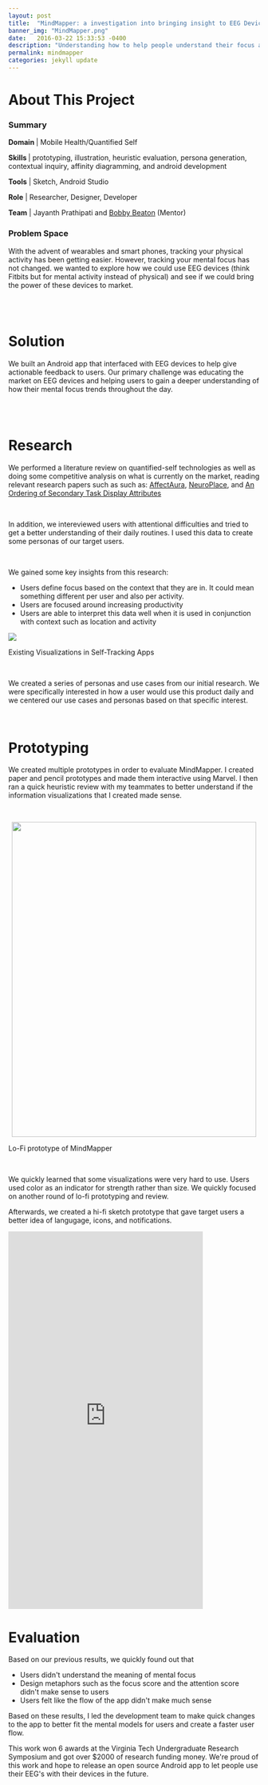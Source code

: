 ```yaml
---
layout: post
title:  "MindMapper: a investigation into bringing insight to EEG Devices"
banner_img: "MindMapper.png"
date:   2016-03-22 15:33:53 -0400
description: "Understanding how to help people understand their focus and attention throughout the day"
permalink: mindmapper
categories: jekyll update
---
```


# About This Project

<div class="row" style="margin-left:0px; margin-right:0px;">
	    <div class="col-sm-6">
            <h3> Summary </h3> 
            <p><b>Domain </b>| Mobile Health/Quantified Self </p> 
            <p><b>Skills </b>| prototyping, illustration, heuristic evaluation, persona generation, contextual inquiry, affinity diagramming, and android development  </p>
            <p><b>Tools</b> | Sketch, Android Studio</p> 
            <p><b>Role</b> | Researcher, Designer, Developer</p>
            <p><b>Team</b> | Jayanth Prathipati and <a href="http://people.cs.vt.edu/rbeaton/">Bobby Beaton</a> (Mentor)  </p> 
          </div>
          <div class="col-sm-6">
          <h3>Problem Space</h3>
          <p>With the advent of wearables and smart phones, tracking your physical activity has been getting easier. However, tracking your mental focus has not changed. we wanted to explore how we could use EEG devices (think Fitbits but for mental activity instead of physical) and see if we could bring the power of these devices to market. </p>
          </div>
</div>

<br> 
<br> 


# Solution 

We built an Android app that interfaced with EEG devices to help give actionable feedback to users. Our primary challenge was educating the market on EEG devices and helping users to gain a deeper understanding of how their mental focus trends throughout the day.

<br> 
<br> 

# Research 

<div class="row" style="margin-left:0px; margin-right:0px;">

<div class="col-sm-6">
  <p>
    We performed a literature review on quantified-self technologies as well as doing some competitive analysis on what is currently on the market, reading relevant research papers such as such as: <a target="_blank" href="http://research.microsoft.com/apps/pubs/default.aspx?id=163348">AffectAura</a>, <a target="_blank" href="http://www.academia.edu/2518447/NeuroPlace_Making_sense_of_a_place">NeuroPlace</a>, and <a target="_blank" href="http://infovis.cs.vt.edu/oldsite/papers/CHI02-periphvis.pdf">An Ordering of Secondary Task Display Attributes</a>
  </p>

  <br> 
  <p>
    In addition, we intereviewed users with attentional difficulties and tried to get a better understanding of their daily routines. I used this data to create some personas of our target users. 
  </p>
  <br> 
  <p>
    We gained some key insights from this research: 
  </p>
  <ul>
    <li>
      Users define focus based on the context that they are in. It could mean something different per user and also per activity.  
    </li>
    <li>
      Users are focused around increasing productivity
    </li>
    <li>
      Users are able to interpret this data well when it is used in conjunction with context such as location and activity
    </li>
  </ul>
</div>
<div class="col-sm-6">
<img src="/img/competitive_analysis.png">
<p id="post-caption">Existing Visualizations in Self-Tracking Apps</p>






</div>


</div>

<br> 

We created a series of personas and use cases from our initial research. We were specifically interested in how a user would use this product daily and we centered our use cases and personas based on that specific interest. 

<br> 

# Prototyping 

We created multiple prototypes in order to evaluate MindMapper. 
I created paper and pencil prototypes and made them interactive using Marvel. I then ran a quick heuristic review with my teammates to better understand if the information visualizations that I created made sense. 

<br>

<img src="/img/mindmapper_lo_fi.png" style="width:35em; height:45em;  display: block;
    margin: 0 auto;">
<p id="post-caption">Lo-Fi prototype of MindMapper</p>


<br> 

We quickly learned that some visualizations were very hard to use. Users used color as an indicator for strength rather than size. We quickly focused on another round of lo-fi prototyping and review. 


Afterwards, we created a hi-fi sketch prototype that gave target users a better idea of langugage, icons, and notifications. 


<iframe src="https://marvelapp.com/68d492?emb=1" width="390" height="755" allowTransparency="true" frameborder="0"></iframe>

<br> 

# Evaluation 

Based on our previous results, we quickly found out that 

- Users didn't understand the meaning of mental focus 
- Design metaphors such as the focus score and the attention score didn't make sense to users 
- Users felt like the flow of the app didn't make much sense

Based on these results, I led the development team to make quick 
changes to the app to better fit the mental models for users and create a faster user flow. 

This work won 6 awards at the Virginia Tech Undergraduate Research Symposium and got over $2000 of research funding money. We're proud of this work and hope to release an open source Android app to let people use their EEG's with their devices in the future. 


